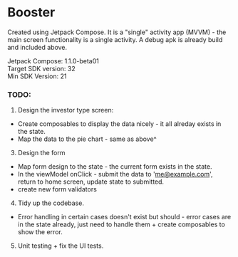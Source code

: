 # Booster

Created using Jetpack Compose. It is a "single" activity app (MVVM) - the main screen functionality is a single activity. A debug apk is already build and included above.

Jetpack Compose: 1.1.0-beta01\
Target SDK version: 32\
Min SDK Version: 21


### TODO:
1. Design the investor type screen:
  * Create composables to display the data nicely - it all alreday exists in the state.
  * Map the data to the pie chart - same as above^
3. Design the form
  * Map form design to the state - the current form exists in the state.
  * In the viewModel onClick - submit the data to 'me@example.com', return to home screen, update state to submitted.
  * create new form validators
4. Tidy up the codebase.
  * Error handling in certain cases doesn't exist but should - error cases are in the state already, just need to handle them + create composables to show the error.
5. Unit testing + fix the UI tests.
